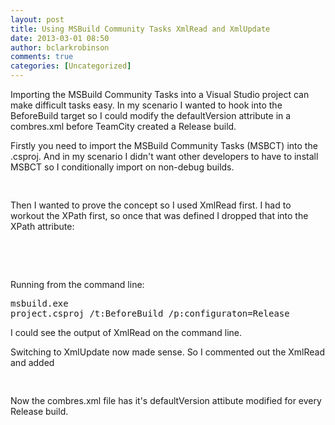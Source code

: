 ```yaml
---
layout: post
title: Using MSBuild Community Tasks XmlRead and XmlUpdate
date: 2013-03-01 08:50
author: bclarkrobinson
comments: true
categories: [Uncategorized]
---
```

Importing the MSBuild Community Tasks into a Visual Studio project can make difficult tasks easy. In my scenario I wanted to hook into the BeforeBuild target so I could modify the defaultVersion attribute in a combres.xml before TeamCity created a Release build.

Firstly you need to import the MSBuild Community Tasks (MSBCT) into the .csproj. And in my scenario I didn't want other developers to have to install MSBCT so I conditionally import on non-debug builds.

<pre lang="xml" colla="+">
<Import Project="$(MSBuildExtensionsPath)\MSBuildCommunityTasks\MSBuild.Community.Tasks.Targets" Condition="'$(Configuration)' != 'Debug'" />
</pre>

Then I wanted to prove the concept so I used XmlRead first. I had to workout the XPath first, so once that was defined I dropped that into the XPath attribute:

<pre lang="xml" colla="+">
<XmlRead XmlFileName="App_Data\combres.xml" XPath="//*[local-name()='resourceSets']/@defaultVersion">             
  <Output TaskParameter="Value" PropertyName="combresDefaultValue" />
</XmlRead>
</pre> 

Running from the command line: <pre lang="xml" colla="+">msbuild.exe project.csproj /t:BeforeBuild /p:configuraton=Release</pre> I could see the output of XmlRead on the command line.

Switching to XmlUpdate now made sense. So I commented out the XmlRead and added 

<pre lang="xml" colla="+">
<XmlUpdate XPath="//*[local-name()='resourceSets']/@defaultVersion"
             XmlFileName="App_Data\combres.xml"
             Value="$([System.DateTime]::Now.ToString(`yyyyMMddHHmmss`))" />
</pre>

Now the combres.xml file has it's defaultVersion attibute modified for every Release build.

<pre lang="xml" colla="+">
<resourceSets url="~/combres.axd" defaultVersion="20130228144417" ...>
</pre>

